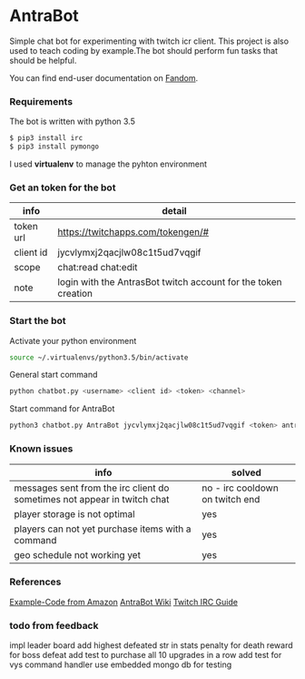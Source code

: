 # AntraBot
Simple chat bot for experimenting with twitch icr client. This project is also used to teach coding
by example.The bot should perform fun tasks that should be helpful.

You can find end-user documentation on [Fandom](https://antrabot.fandom.com/wiki/AntraBot_Wiki#).

### Requirements
The bot is written with python 3.5
```sh
$ pip3 install irc
$ pip3 install pymongo
```
I used **virtualenv** to manage the pyhton environment

### Get an token for the bot
|info|detail|
|-----------|----------------------------------------------------------------|
| token url | https://twitchapps.com/tokengen/#                              |
| client id | jycvlymxj2qacjlw08c1t5ud7vqgif                                 |
| scope     | chat:read chat:edit                                            |
| note      | login with the AntrasBot twitch account for the token creation |

### Start the bot
Activate your python environment
```sh
source ~/.virtualenvs/python3.5/bin/activate
```
General start command
```sh
python chatbot.py <username> <client id> <token> <channel>
```
Start command for AntraBot
```sh
python3 chatbot.py AntraBot jycvlymxj2qacjlw08c1t5ud7vqgif <token> antrazith
```

### Known issues
|info|solved|
|-----------|----------------------------------------------------------------|
| messages sent from the irc client do sometimes not appear in twitch chat | no - irc cooldown on twitch end |
| player storage is not optimal | yes |
| players can not yet purchase items with a command | yes |
| geo schedule not working yet | yes |

### References
[Example-Code from Amazon](https://github.com/twitchdev/chat-samples/tree/master/python)
[AntraBot Wiki](https://antrabot.fandom.com/wiki/AntraBot_Wiki#)
[Twitch IRC Guide](https://dev.twitch.tv/docs/irc/guide/)

### todo from feedback
impl leader board
add highest defeated str in stats
penalty for death
reward for boss defeat
add test to purchase all 10 upgrades in a row
add test for vys command handler
use embedded mongo db for testing